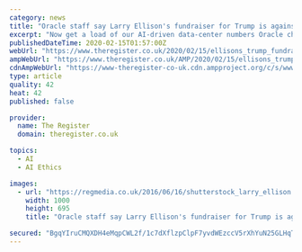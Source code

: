 ```yaml
---
category: news
title: "Oracle staff say Larry Ellison's fundraiser for Trump is against 'company ethics' Oracle, ethics... what dimension have we fallen into?"
excerpt: "Now get a load of our AI-driven data-center numbers Oracle chairman and CTO Larry Ellison is planning ... Some of his morally outraged underlings have published an online petition to convince the billionaire to \"uphold company ethics.\" The database giant, known among other things for suing its own salespeople to limit commission payments ..."
publishedDateTime: 2020-02-15T01:57:00Z
webUrl: "https://www.theregister.co.uk/2020/02/15/ellisons_trump_fundraiser/"
ampWebUrl: "https://www.theregister.co.uk/AMP/2020/02/15/ellisons_trump_fundraiser/"
cdnAmpWebUrl: "https://www-theregister-co-uk.cdn.ampproject.org/c/s/www.theregister.co.uk/AMP/2020/02/15/ellisons_trump_fundraiser/"
type: article
quality: 42
heat: 42
published: false

provider:
  name: The Register
  domain: theregister.co.uk

topics:
  - AI
  - AI Ethics

images:
  - url: "https://regmedia.co.uk/2016/06/16/shutterstock_larry_ellison.jpg"
    width: 1000
    height: 695
    title: "Oracle staff say Larry Ellison's fundraiser for Trump is against 'company ethics' Oracle, ethics... what dimension have we fallen into?"

secured: "BgqYIruCMQXDH4eMqpCWL2f/1c7dXflzpClpF7yvdWEzccV5rXhYuN25GLHqTy61T5udxKFmZd7hdHkmgdSFQbaHdPDMZq49XWMrxvBQyBhEHimjjTf0B4F9urnFqcgsNwkBxKRx/TPW52v98cWRg8zJNQ/LELpcfBu+EKNlG3i1qhpOOO6hW+kWa5pcRXX64eUDzwMc+b/R9t4E4JoHJrgX+kLqCHIMyK/RYsMyQ8nXkHL5ryN+FaASb/44EnnIwRmcAhAE6tSJntBrWreKBcQweQ+eCVMTLM7bVdZZwCRuHCVS4afWyqoOHBZanHki;sPzrmHHl98dQhsC4w35Gzw=="
---
```


